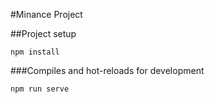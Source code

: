 #Minance Project

##Project setup
```
npm install
```

###Compiles and hot-reloads for development
```
npm run serve
```
